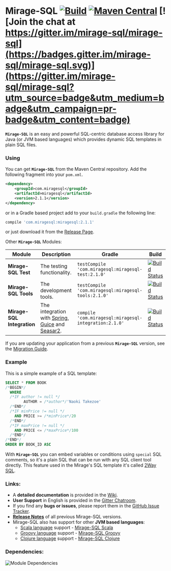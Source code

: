 Mirage-SQL [![Build](https://github.com/mirage-sql/mirage/actions/workflows/gradle.yml/badge.svg)](https://github.com/mirage-sql/mirage/actions/workflows/gradle.yml) [![Maven Central](https://maven-badges.herokuapp.com/maven-central/com.miragesql/miragesql/badge.svg)](https://maven-badges.herokuapp.com/maven-central/com.miragesql/miragesql) [![Join the chat at https://gitter.im/mirage-sql/mirage-sql](https://badges.gitter.im/mirage-sql/mirage-sql.svg)](https://gitter.im/mirage-sql/mirage-sql?utm_source=badge&utm_medium=badge&utm_campaign=pr-badge&utm_content=badge)
======

**`Mirage-SQL`** is an easy and powerful SQL-centric database access library for Java (or JVM based languages) which provides dynamic SQL templates in plain SQL files.

### Using
You can get **`Mirage-SQL`** from the Maven Central repository. Add the following fragment into your `pom.xml`.

```xml
<dependency>
    <groupId>com.miragesql</groupId>
    <artifactId>miragesql</artifactId>
    <version>2.1.1</version>
</dependency>
```
or in a Gradle based project add to your ```build.gradle``` the following line:
```groovy
compile 'com.miragesql:miragesql:2.1.1'
```

or just download it from the [Release Page](https://github.com/mirage-sql/mirage/releases).


Other **`Mirage-SQL`** Modules:

Module|Description|Gradle|Build
---   |---        |---   |---
**Mirage-SQL Test**|The testing functionality.| `testCompile 'com.miragesql:miragesql-test:2.1.0'`|[![Build Status](https://travis-ci.org/mirage-sql/mirage-test.svg?branch=master)](https://travis-ci.org/mirage-sql/mirage-test)
**Mirage-SQL Tools**|The development tools.| `testCompile 'com.miragesql:miragesql-tools:2.1.0'`|[![Build Status](https://travis-ci.org/mirage-sql/mirage-tools.svg?branch=master)](https://travis-ci.org/mirage-sql/mirage-tools)
**Mirage-SQL Integration** |The integration with [Spring](https://projects.spring.io/spring-framework/), [Guice](https://github.com/google/guice) and [Seasar2](http://www.seasar.org/en/).|`compile 'com.miragesql:miragesql-integration:2.1.0'`|[![Build Status](https://travis-ci.org/mirage-sql/mirage-test.svg?branch=master)](https://travis-ci.org/mirage-sql/mirage-integration)


If you are updating your application from a previous **`Mirage-SQL`** version, see the [Migration Guide](https://github.com/mirage-sql/mirage/wiki/Migration-Guide).

### Example

This is a simple example of a SQL template:

```sql
SELECT * FROM BOOK
/*BEGIN*/
  WHERE
  /*IF author != null */
        AUTHOR = /*author*/'Naoki Takezoe'
  /*END*/
  /*IF minPrice != null */
    AND PRICE >= /*minPrice*/20
  /*END*/
  /*IF maxPrice != null */
    AND PRICE <= /*maxPrice*/100
  /*END*/
/*END*/
ORDER BY BOOK_ID ASC
```

With **`Mirage-SQL`** you can embed variables or conditions using `special` SQL comments, so it's a plain SQL that can be run with any SQL client tool directly. 
This feature used in the Mirage's SQL template it's called [2Way SQL](https://github.com/mirage-sql/mirage/wiki/2WaySQL).

### Links:
 - A **detailed documentation** is provided in the [Wiki](https://github.com/mirage-sql/mirage/wiki).
 - **User Support** in English is provided in the [Gitter Chatroom](https://gitter.im/mirage-sql/mirage-sql).
 - If you find any **bugs or issues**, please report them in the [GitHub Issue Tracker](https://github.com/mirage-sql/mirage/issues).
 - **[Release Notes](https://github.com/mirage-sql/mirage/wiki/Releases)** of all previous Mirage-SQL versions.
 - Mirage-SQL also has support for other **JVM based languages**:
   - [Scala language](http://www.scala-lang.org/) support - [Mirage-SQL Scala](https://github.com/mirage-sql/mirage-scala)
   - [Groovy language](http://www.groovy-lang.org/) support - [Mirage-SQL Groovy](https://github.com/mirage-sql/mirage-groovy)
   - [Clojure language](https://clojure.org/) support - [Mirage-SQL Clojure](https://github.com/mirage-sql/mirage-clojure)

### Dependencies:
![Module Dependencies](dependencies.png)   
